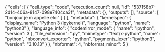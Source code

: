 {
 "cells": [
  {
   "cell_type": "code",
   "execution_count": null,
   "id": "537158b7-2d14-406a-8147-098e7404ca3f",
   "metadata": {},
   "outputs": [],
   "source": [
    "bonjour je m appelle eloi"
   ]
  }
 ],
 "metadata": {
  "kernelspec": {
   "display_name": "Python 3 (ipykernel)",
   "language": "python",
   "name": "python3"
  },
  "language_info": {
   "codemirror_mode": {
    "name": "ipython",
    "version": 3
   },
   "file_extension": ".py",
   "mimetype": "text/x-python",
   "name": "python",
   "nbconvert_exporter": "python",
   "pygments_lexer": "ipython3",
   "version": "3.10.13"
  }
 },
 "nbformat": 4,
 "nbformat_minor": 5
}
